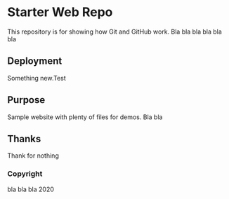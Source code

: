 # Starter Web Repo

This repository is for showing how Git and GitHub work. Bla bla bla
bla bla bla

## Deployment

Something new.Test

## Purpose

Sample website with plenty of files for demos. Bla bla


## Thanks

Thank for nothing

### Copyright

bla bla bla 2020
